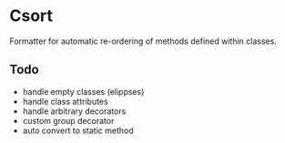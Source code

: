 # Csort

Formatter for automatic re-ordering of methods defined within classes.

## Todo

- handle empty classes (elippses)
- handle class attributes
- handle arbitrary decorators
- custom group decorator
- auto convert to static method

